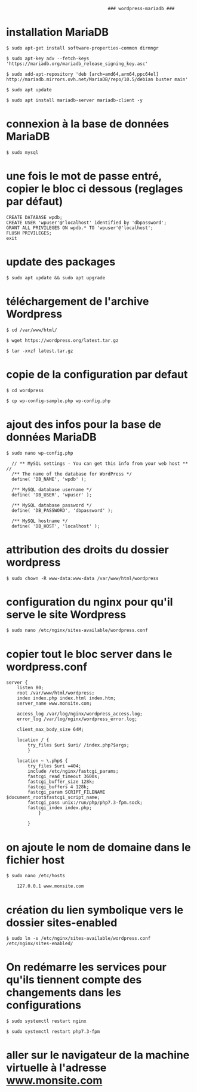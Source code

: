                                           ### wordpress-mariadb ###
 
# installation MariaDB

    $ sudo apt-get install software-properties-common dirmngr
    
    $ sudo apt-key adv --fetch-keys 'https://mariadb.org/mariadb_release_signing_key.asc'
    
    $ sudo add-apt-repository 'deb [arch=amd64,arm64,ppc64el] http://mariadb.mirrors.ovh.net/MariaDB/repo/10.5/debian buster main'
    
    $ sudo apt update

    $ sudo apt install mariadb-server mariadb-client -y
    
# connexion à la base de données MariaDB

    $ sudo mysql

# une fois le mot de passe entré, copier le bloc ci dessous (reglages par défaut)

    CREATE DATABASE wpdb;
    CREATE USER 'wpuser'@'localhost' identified by 'dbpassword';
    GRANT ALL PRIVILEGES ON wpdb.* TO 'wpuser'@'localhost';
    FLUSH PRIVILEGES;
    exit
                                         

# update des packages

    $ sudo apt update && sudo apt upgrade

# téléchargement de l'archive Wordpress

    $ cd /var/www/html/
    
    $ wget https://wordpress.org/latest.tar.gz
    
    $ tar -xvzf latest.tar.gz

# copie de la configuration par defaut

    $ cd wordpress

    $ cp wp-config-sample.php wp-config.php

# ajout des infos pour la base de données MariaDB

    $ sudo nano wp-config.php

      // ** MySQL settings - You can get this info from your web host ** //
      /** The name of the database for WordPress */
      define( 'DB_NAME', 'wpdb' );

      /** MySQL database username */
      define( 'DB_USER', 'wpuser' );

      /** MySQL database password */
      define( 'DB_PASSWORD', 'dbpassword' );

      /** MySQL hostname */
      define( 'DB_HOST', 'localhost' );

# attribution des droits du dossier wordpress

    $ sudo chown -R www-data:www-data /var/www/html/wordpress

# configuration du nginx pour qu'il serve le site Wordpress

    $ sudo nano /etc/nginx/sites-available/wordpress.conf

# copier tout le bloc server dans le wordpress.conf

    server {
        listen 80;
        root /var/www/html/wordpress;
        index index.php index.html index.htm;
        server_name www.monsite.com;

        access_log /var/log/nginx/wordpress_access.log;
        error_log /var/log/nginx/wordpress_error.log;

        client_max_body_size 64M;

        location / {
            try_files $uri $uri/ /index.php?$args;
            }

        location ~ \.php$ {
            try_files $uri =404;
            include /etc/nginx/fastcgi_params;
            fastcgi_read_timeout 3600s;
            fastcgi_buffer_size 128k;
            fastcgi_buffers 4 128k;
            fastcgi_param SCRIPT_FILENAME $document_root$fastcgi_script_name;
            fastcgi_pass unix:/run/php/php7.3-fpm.sock;
            fastcgi_index index.php;
                }

            }

# on ajoute le nom de domaine dans le fichier host

    $ sudo nano /etc/hosts
    
        127.0.0.1 www.monsite.com
  

# création du lien symbolique vers le dossier sites-enabled

    $ sudo ln -s /etc/nginx/sites-available/wordpress.conf /etc/nginx/sites-enabled/

# On redémarre les services pour qu'ils tiennent compte des changements dans les configurations

    $ sudo systemctl restart nginx

    $ sudo systemctl restart php7.3-fpm
    
# aller sur le navigateur de la machine virtuelle à l'adresse www.monsite.com
